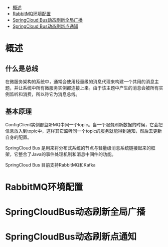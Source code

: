 
* [概述](#概述)
* [RabbitMQ环境配置](#RabbitMQ环境配置)
* [SpringCloud Bus动态刷新全局广播](#SpringCloudBus动态刷新全局广播)
* [SpringCloud Bus动态刷新点通知](#SpringCloudBus动态刷新点通知)
# 概述
## 什么是总线
在微服务架构的系统中，通常会使用轻量级的消息代理来构建一个共用的消息主题，并让系统中所有微服务实例都连接上来。由于该主题中产生的消息会被所有实例监听和消费，所以称它为消息总线。
## 基本原理
ConfigClient实例都监听MQ中同一个topic。当一个服务刷新数据的时候，它会把信息放入到topic中，这样其它监听同一个topic的服务就能得到通知，然后去更新自身的配置。

SpringCloud Bus 是用来将分布式系统的节点与轻量级消息系统链接起来的框架，它整合了Java的事件处理机制和消息中间件的功能。

SpringCloud Bus 目前支持RabbitMQ和Kafka
# RabbitMQ环境配置
# SpringCloudBus动态刷新全局广播
# SpringCloudBus动态刷新点通知
